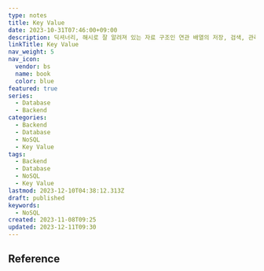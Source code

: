```yaml
---
type: notes
title: Key Value
date: 2023-10-31T07:46:00+09:00
description: 딕셔너리, 해시로 잘 알려져 있는 자료 구조인 연관 배열의 저장, 검색, 관리를 위해 설계된 데이터 스토리지 패러다임
linkTitle: Key Value
nav_weight: 5
nav_icon:
  vendor: bs
  name: book
  color: blue
featured: true
series:
  - Database
  - Backend
categories:
  - Backend
  - Database
  - NoSQL
  - Key Value
tags:
  - Backend
  - Database
  - NoSQL
  - Key Value
lastmod: 2023-12-10T04:38:12.313Z
draft: published
keywords:
  - NoSQL
created: 2023-11-08T09:25
updated: 2023-12-11T09:30
---
```


## Reference

